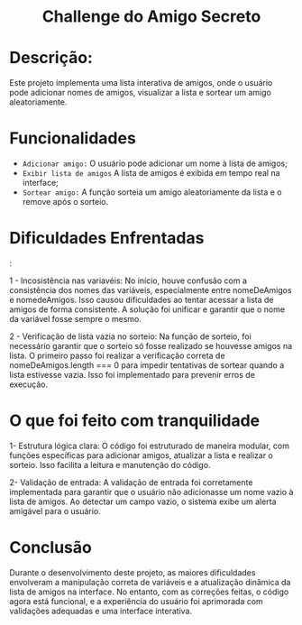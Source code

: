 <h1 align="center"> Challenge do Amigo Secreto </h1>

<h1> Descrição: </h1>
Este projeto implementa uma lista interativa de amigos, onde o usuário pode adicionar nomes de amigos, visualizar a lista e sortear um amigo aleatoriamente.

<h1>Funcionalidades</h1>

   - `Adicionar amigo:` O usuário pode adicionar um nome à lista de amigos;
   - `Exibir lista de amigos` A lista de amigos é exibida em tempo real na interface;
   - `Sortear amigo:` A função sorteia um amigo aleatoriamente da lista e o remove após o sorteio.

<h1>Dificuldades Enfrentadas</h1>:

1 - Incosistência nas variavéis: No início, houve confusão com a consistência dos nomes das variáveis, especialmente entre nomeDeAmigos e nomedeAmigos. Isso causou dificuldades ao tentar acessar a lista de amigos de forma consistente. A solução foi unificar e garantir que o nome da variável fosse sempre o mesmo.

2 - Verificação de lista vazia no sorteio: Na função de sorteio, foi necessário garantir que o sorteio só fosse realizado se houvesse amigos na lista. O primeiro passo foi realizar a verificação correta de nomeDeAmigos.length === 0 para impedir tentativas de sortear quando a lista estivesse vazia. Isso foi implementado para prevenir erros de execução.

<h1>O que foi feito com tranquilidade </h1>

1- Estrutura lógica clara:
        O código foi estruturado de maneira modular, com funções específicas para adicionar amigos, atualizar a lista e realizar o sorteio. Isso facilita a leitura e manutenção do código.

2- Validação de entrada:
        A validação de entrada foi corretamente implementada para garantir que o usuário não adicionasse um nome vazio à lista de amigos. Ao detectar um campo vazio, o sistema exibe um alerta amigável para o usuário.

<h1>Conclusão</h1>

Durante o desenvolvimento deste projeto, as maiores dificuldades envolveram a manipulação correta de variáveis e a atualização dinâmica da lista de amigos na interface. No entanto, com as correções feitas, o código agora está funcional, e a experiência do usuário foi aprimorada com validações adequadas e uma interface interativa.
